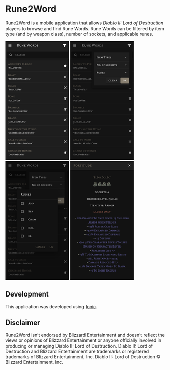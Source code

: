 # Rune2Word

Rune2Word is a mobile application that allows *Diablo II: Lord of Destruction* players to browse and find Rune Words. Rune Words can be filtered by item type (and by weapon class), number of sockets, and applicable runes.

![home](./screenshots/home.png) ![filter](./screenshots/filter.png) ![filter-runes](./screenshots/filter-runes.png) ![runeword](./screenshots/runeword.png)

## Development

This application was developed using [Ionic](https://ionicframework.com/).

## Disclaimer

Rune2Word isn’t endorsed by Blizzard Entertainment and doesn’t reflect the views or opinions of Blizzard Entertainment or anyone officially involved in producing or managing Diablo II: Lord of Destruction. Diablo II: Lord of Destruction and Blizzard Entertainment are trademarks or registered trademarks of Blizzard Entertainment, Inc. Diablo II: Lord of Destruction © Blizzard Entertainment, Inc.

